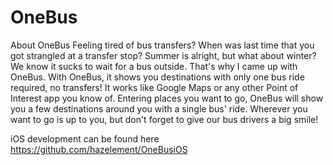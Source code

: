 # OneBus

About OneBus Feeling tired of bus transfers? When was last time that you got strangled at a transfer stop? Summer is alright, but what about winter? We know it sucks to wait for a bus outside. That's why I came up with OneBus. With OneBus, it shows you destinations with only one bus ride required, no transfers! It works like Google Maps or any other Point of Interest app you know of. Entering places you want to go, OneBus will show you a few destinations around you with a single bus' ride. Wherever you want to go is up to you, but don't forget to give our bus drivers a big smile!

iOS development can be found here https://github.com/hazelement/OneBusiOS